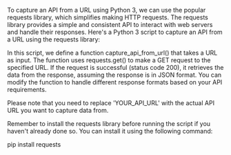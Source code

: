 To capture an API from a URL using Python 3, we can use the popular requests library, which simplifies making HTTP requests. 
The requests library provides a simple and consistent API to interact with web servers and handle their responses. 
Here's a Python 3 script to capture an API from a URL using the requests library:

In this script, we define a function capture_api_from_url() that takes a URL as input. 
The function uses requests.get() to make a GET request to the specified URL. 
If the request is successful (status code 200), it retrieves the data from the response, assuming the response is in JSON format. 
You can modify the function to handle different response formats based on your API requirements.

Please note that you need to replace 'YOUR_API_URL' with the actual API URL you want to capture data from.

Remember to install the requests library before running the script if you haven't already done so. 
You can install it using the following command:

pip install requests

